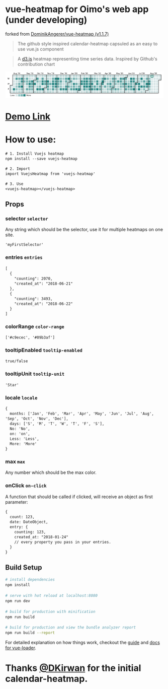 # vue-heatmap for Oimo's web app (under developing)

forked from [DominikAngerer/vue-heatmap (v1.1.7)](https://github.com/DominikAngerer/vue-heatmap)

> The github style inspired calendar-heatmap capsuled as an easy to use vue.js component

> A [d3.js](https://d3js.org/) heatmap representing time series data. Inspired by Github's contribution chart

![Reusable D3.js Calendar Heatmap chart](https://raw.githubusercontent.com/DKirwan/calendar-heatmap/develop/example/thumbnail.png)

# [Demo Link](http://www.dominikangerer.com/projects/vuejs-heatmap/)

# How to use:

```
# 1. Install Vuejs heatmap
npm install --save vuejs-heatmap

# 2. Import
import VuejsHeatmap from 'vuejs-heatmap'

# 3. Use
<vuejs-heatmap></vuejs-heatmap>
```

## Props

### selector `selector`

Any string which should be the selector, use it for multiple heatmaps on one site.

```
'myFirstSelector'
```

### entries `entries`

```
[
  {
    "counting": 2070,
    "created_at": "2018-06-21"
  },
  {
    "counting": 3493,
    "created_at": "2018-06-22"
  }
]
```

### colorRange `color-range`

```
['#c9ecec', '#09b3af']
```

### tooltipEnabled `tooltip-enabled`

```
true/false
```

### tooltipUnit `tooltip-unit`

```
'Star'
```

### locale `locale`

```
{
  months: ['Jan', 'Feb', 'Mar', 'Apr', 'May', 'Jun', 'Jul', 'Aug', 'Sep', 'Oct', 'Nov', 'Dec'],
  days: ['S', 'M', 'T', 'W', 'T', 'F', 'S'],
  No: 'No',
  on: 'on',
  Less: 'Less',
  More: 'More'
}
```

### max `max`

Any number which should be the max color.

### onClick `on-click`

A function that should be called if clicked, will receive an object as first parameter:

```
{
  count: 123,
  date: DateObject,
  entry: { 
    counting: 123,
    created_at: "2018-01-24"
    // every property you pass in your entries.
  }
}
```


## Build Setup

``` bash
# install dependencies
npm install

# serve with hot reload at localhost:8080
npm run dev

# build for production with minification
npm run build

# build for production and view the bundle analyzer report
npm run build --report
```

For detailed explanation on how things work, checkout the [guide](http://vuejs-templates.github.io/webpack/) and [docs for vue-loader](http://vuejs.github.io/vue-loader).


# Thanks [@DKirwan](https://github.com/DKirwan) for the initial calendar-heatmap.
